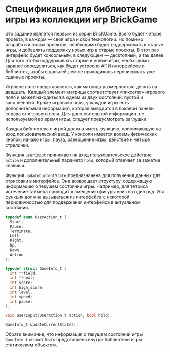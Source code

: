 # Спецификация для библиотеки игры из коллекции игр BrickGame

Это задание является первым из серии BrickGame. Всего будет четыре проекта, в каждом — своя игра и свои технологии. Но помимо разработки новых проектов, необходимо будет поддерживать и старые игры, и добавлять поддержку новых игр в старые проекты. В этот раз интерфейс будет консольным, в следующем — десктопный, и так далее. Для того чтобы поддерживать старые и новые игры, необходимо заранее определиться, как будет устроено АПИ интерфейсов и библиотек, чтобы в дальнейшем не приходилось переписывать уже сданные проекты.

Игровое поле представляется, как матрица размерностью десять на двадцать. Каждый элемент матрицы соответствует «пикселю» игрового поля и может находиться в одном из двух состояний: пустой и заполненный. Кроме игрового поля, у каждой игры есть дополнительная информация, которая выводится в боковой панели справа от игрового поля. Для дополнительной информации, не используемой во время игры, следует предусмотреть заглушки.

Каждая библиотека с игрой должна иметь функцию, принимающую на вход пользовательский ввод. У консоли имеется восемь физических кнопок: начало игры, пауза, завершение игры, действие и четыре стрелочки.

Функция `userInput` принимает на вход пользовательское действие `action` и дополнительный параметр `hold`, который отвечает за зажатие клавиши.

Функция `updateCurrentState` предназначена для получения данных для отрисовки в интерфейсе. Она возвращает структуру, содержащую информацию о текущем состоянии игры. Например, для тетриса истечение таймера приводит к смещению фигуры вниз на один ряд. Эта функция должна вызываться из интерфейса с некоторой периодичностью для поддержания интерфейса в актуальном состоянии.

```c
typedef enum UserAction_t {
  Start,
  Pause,
  Terminate,
  Left,
  Right,
  Up,
  Down,
  Action
};

typedef struct GameInfo_t {
  int **field;
  int **next;
  int score;
  int high_score;
  int level;
  int speed;
  int pause;
};

void userInput(UserAction_t action, bool hold);

GameInfo_t updateCurrentState();
```

Обрати внимание, что информация о текущем состоянии игры `GameInfo_t` может быть представлена внутри библиотеки игры статическим объектом.
